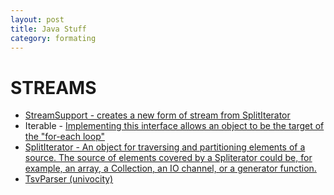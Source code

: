 ```yaml
---
layout: post
title: Java Stuff
category: formating
---
```



# STREAMS


+ [StreamSupport - creates a new form of stream from SplitIterator](https://docs.oracle.com/javase/8/docs/api/java/util/stream/StreamSupport.html)
+ Iterable -  [Implementing this interface allows an object to be the target of the "for-each loop"](https://docs.oracle.com/javase/8/docs/api/java/lang/Iterable.html)
+ [SplitIterator - An object for traversing and partitioning elements of a source. The source of elements covered by a Spliterator could be, for example, an array, a Collection, an IO channel, or a generator function. ](https://blog.rapid7.com/2015/10/28/java-8-introduction-to-parallelism-and-spliterator/)
+ [TsvParser (univocity)](http://docs.univocity.com/parsers/1.5.0/com/univocity/parsers/tsv/TsvParser.html)
